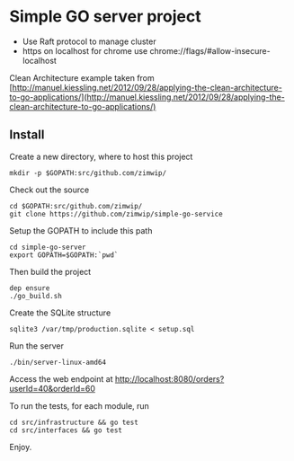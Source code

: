 # Simple GO server project

- Use Raft protocol to manage cluster
- https on localhost for chrome use 
    chrome://flags/#allow-insecure-localhost
    
Clean Architecture example taken from 
[http://manuel.kiessling.net/2012/09/28/applying-the-clean-architecture-to-go-applications/](http://manuel.kiessling.net/2012/09/28/applying-the-clean-architecture-to-go-applications/)


Install
-------

Create a new directory, where to host this project

    mkdir -p $GOPATH:src/github.com/zimwip/

Check out the source

    cd $GOPATH:src/github.com/zimwip/
    git clone https://github.com/zimwip/simple-go-service

Setup the GOPATH to include this path

    cd simple-go-server
    export GOPATH=$GOPATH:`pwd`

Then build the project

    dep ensure
    ./go_build.sh

Create the SQLite structure

    sqlite3 /var/tmp/production.sqlite < setup.sql

Run the server

    ./bin/server-linux-amd64

Access the web endpoint at [http://localhost:8080/orders?userId=40&orderId=60](http://localhost:8080/orders?userId=40&orderId=60)

To run the tests, for each module, run

    cd src/infrastructure && go test
    cd src/interfaces && go test

Enjoy.

